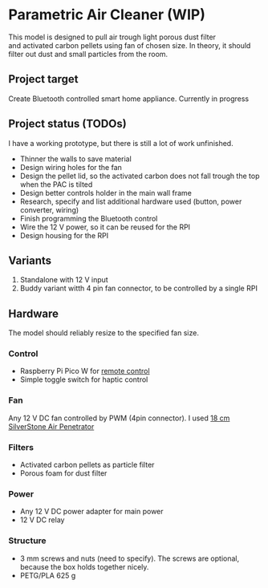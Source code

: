 # Parametric Air Cleaner (WIP)

This model is designed to pull air trough light porous dust filter
and activated carbon pellets using fan of chosen size. In theory, it should
filter out dust and small particles from the room.

## Project target

Create Bluetooth controlled smart home appliance. Currently in progress

## Project status (TODOs)

I have a working prototype, but there is still a lot of work unfinished.

* Thinner the walls to save material
* Design wiring holes for the fan
* Design the pellet lid, so the activated carbon does not fall trough the top when the PAC is tilted
* Design better controls holder in the main wall frame
* Research, specify and list additional hardware used (button, power converter, wiring)
* Finish programming the Bluetooth control
* Wire the 12 V power, so it can be reused for the RPI
* Design housing for the RPI

## Variants

1. Standalone with 12 V input
2. Buddy variant witth 4 pin fan connector, to be controlled by a single RPI

## Hardware

The model should reliably resize to the specified fan size.

### Control

* Raspberry Pi Pico W for [remote control](./control)
* Simple toggle switch for haptic control

### Fan

  Any 12 V DC fan controlled by PWM (4pin connector). I used [18 cm SilverStone Air Penetrator](https://www.amazon.de/-/en/dp/B09FSWDP4R?ref=ppx_yo2ov_dt_b_fed_asin_title)

### Filters

* Activated carbon pellets as particle filter
* Porous foam for dust filter

### Power

* Any 12 V DC power adapter for main power
* 12 V DC relay 

### Structure

* 3 mm screws and nuts (need to specify). The screws are optional, because the box holds together nicely.
* PETG/PLA 625 g
